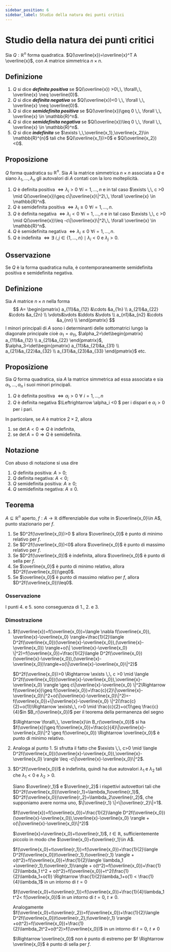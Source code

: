 ```yaml
---
sidebar_position: 6
sidebar_label: Studio della natura dei punti critici
---
```


# Studio della natura dei punti critici

Sia $Q: \mathbb{R}^n$ forma quadratica. $Q(\overline{x})=\overline{x}^T A \overline{x}$, con $A$ matrice simmetrica $n\times n$.

## Definizione
1. $Q$ si dice ***definita positiva*** se $Q(\overline{x}) >0\,\, \forall\,\, \overline{x} \neq \overline{0}$.
2. $Q$ si dice ***definita negativa*** se $Q(\overline{x})<0 \,\, \forall \,\, \overline{x} \neq \overline{0}$.
3. $Q$ si dice ***semidefinita positiva*** se $Q(\overline{x})\geq 0 \,\, \forall \,\, \overline{x} \in \mathbb{R}^n$.
4. $Q$ si dice ***semidefinita negativa*** se $Q(\overline{x})\leq 0 \,\, \forall \,\, \overline{x} \in \mathbb{R}^n$.
5. $Q$ si dice ***indefinita*** se $\exists \,\,\overline{x_1},\overline{x_2}\in \mathbb{R}^{n}$ tali che $Q(\overline{x_1})>0$ e $Q(\overline{x_2})<0$.

## Proposizione
$Q$ forma quadratica su $\mathbb{R}^n$. Sia $A$ la matrice simmetrica $n \times n$ associata a $Q$ e siano $\lambda_1,...,\lambda_n$ gli autovalori di $A$ contati con la loro molteplicità.

1. $Q$ è definita positiva $\Leftrightarrow \lambda_i >0 \,\, \forall i =1,...,n$ e in tal caso $\exists \,\, c >0 \mid Q(\overline{x})\geq c\|\overline{x}\|^2\,\, \forall \overline{x} \in \mathbb{R}^n$.
2. $Q$ è semidefinita positiva $\Leftrightarrow \lambda_i \geq 0 \,\, \forall i=1,...,n$.
3. $Q$ è definita negativa $\Leftrightarrow \lambda_i <0 \,\, \forall i =1,...,n$ e in tal caso $\exists \,\, c >0 \mid Q(\overline{x})\leq -c\|\overline{x}\|^2\,\, \forall \overline{x} \in \mathbb{R}^n$.
4. $Q$ è semidefinita negativa $\Leftrightarrow \lambda_i \leq 0 \,\, \forall i=1,...,n$.
5. $Q$ è indefinita $\Leftrightarrow \exists\,\, i,j \in \{1,...,n\} \mid \lambda_i <0$ e $\lambda_j>0$.


## Osservazione
Se $Q$ è la forma quadratica nulla, è contemporaneamente semidefinita positiva e semidefinita negativa.

## Definizione
Sia $A$ matrice $n \times n$ nella forma
$$
A= \begin{pmatrix}
    a_{11}&a_{12} &\cdots &a_{1n} \\
    a_{21}&a_{22} &\cdots &a_{2n} \\
    \vdots&\vdots &\ddots &\vdots \\
    a_{n1}&a_{n2} &\cdots &a_{nn} \\
    \end{pmatrix}
$$
I minori principali di $A$ sono i determinanti delle sottomatrici lungo la diagonale principale cioè $\alpha_1=a_{11}$, 
$\alpha_2=\det\begin{pmatrix}
    a_{11}&a_{12} \\
    a_{21}&a_{22}
\end{pmatrix}$, 
$\alpha_3=\det\begin{pmatrix}
    a_{11}&a_{21}&a_{31} \\
    a_{21}&a_{22}&a_{32} \\
    a_{31}&a_{23}&a_{33} 
\end{pmatrix}$
etc.

## Proposizione
Sia $Q$ forma quadratica, sia $A$ la matrice simmetrica ad essa associata e sia $\alpha_1,...,\alpha_n$ i suoi minori principali.
1. $Q$ è definita positiva $\Leftrightarrow \alpha_i >0\,\, \forall \,\, i =1,...,n$
2. $Q$ è definita negativa $\Leftrightarrow \alpha_i <0 $ per i dispari e $\alpha_i>0$ per i pari. 

In particolare, se $A$ è matrice $2 \times 2$, allora
1. se $\det A <0 \Rightarrow Q$ è indefinita,
2. se $\det A=0 \Rightarrow Q$ è semidefinita.

## Notazione
Con abuso di notazione si usa dire
1. $Q$ definita positiva: $A >0$; 
2. $Q$ definita negativa: $A<0$;
3. $Q$ semidefinita positiva: $A \geq 0$;
4. $Q$ semidefinita negativa: $A \leq 0$.

## Teorema
$A \subseteq \mathbb{R}^n$ aperto, $f:A \rightarrow  \mathbb{R}$ differenziabile due volte in $\overline{x_0}\in A$, punto stazionario per $f$.
1. Se $D^2f(\overline{x_0})>0 $ allora $\overline{x_0}$ è punto di minimo relativo per $f$.
2. Se $D^2f(\overline{x_0})<0$ allora $\overline{x_0}$ è punto di massimo relativo per $f$. 
3. Se $D^2f(\overline{x_0})$ è indefinita, allora $\overline{x_0}$ è punto di sella per $f$.
4. Se $\overline{x_0}$ è punto di minimo relativo, allora $D^2f(\overline{x_0})\geq0$.
5. Se $\overline{x_0}$ è punto di massimo relativo per $f$, allora $D^2f(\overline{x_0})\leq0$.

### Osservazione
I punti 4. e 5. sono conseguenza di 1., 2. e 3.

### Dimostrazione
1. $f(\overline{x})=f(\overline{x_0})+\langle \nabla f(\overline{x_0}), \overline{x}-\overline{x_0} \rangle+\frac{1}{2}\langle D^2f(\overline{x_0})(\overline{x}-\overline{x_0}),(\overline{x}-\overline{x_0}) \rangle+o(\| \overline{x}-\overline{x_0} \|^2)=f(\overline{x_0})+\frac{1}{2}\langle D^2f(\overline{x_0})(\overline{x}-\overline{x_0}),(\overline{x}-\overline{x_0})\rangle+o(\|\overline{x}-\overline{x_0}\|^2)$

    $D^2f(\overline{x_0})>0 \Rightarrow \exists \,\, c >0 \mid \langle D^2f(\overline{x_0})(\overline{x}-\overline{x_0}),\overline{x}-\overline{x_0} \rangle \geq c\|\overline{x}-\overline{x_0} \|^2\Rightarrow f(\overline{x})\geq f(\overline{x_0})+\frac{c}{2}\|\overline{x}-\overline{x_0}\|^2+o(\|\overline{x}-\overline{x_0}\|^2)=-f(\overline{x_0})+\|\overline{x}-\overline{x_0} \|^2(\frac{c}{2}+o(1))\Rightarrow \exists\,\, r>0 \mid \frac{c}{2}+o(1)\geq \frac{c}{4}$in $B_r(\overline{x_0})$ per il teorema della permanenza del segno

    $\Rightarrow \forall\,\, \overline{x}\in B_r(\overline{x_0})$ si ha
    $f(\overline{x})\geq f(\overline{x_0})+\frac{c}{4}\|\overline{x}-\overline{x_0}\|^2 \geq f(\overline{x_0}) \Rightarrow \overline{x_0}$ è punto di minimo relativo.
2. Analoga al punto 1. Si sfrutta il fatto che $\exists \,\, c>0 \mid \langle D^2f(\overline{x_0})(\overline{x}-\overline{x_0}),\overline{x}-\overline{x_0} \rangle \leq -c\|\overline{x}-\overline{x_0}\|^2$.
3. $D^2f(\overline{x_0})$ è indefinita, quindi ha due autovalori $\lambda_1$ e $\lambda_2$ tali che $\lambda_1<0$ e $\lambda_2>0$.

    Siano $\overline{r_1}$ e $\overline{r_2}$ i rispettivi autovettori tali che $D^2f(\overline{x_0})\overline{r_1}=\lambda_1\overline{r_1}$, $D^2f(\overline{x_0})\overline{r_2}=\lambda_2\overline{r_2}$, che supponiamo avere norma uno, $\|\overline{r_1} \|=\|\overline{r_2}\|=1$.

    $f(\overline{x})=f(\overline{x_0})+\frac{1}{2}\langle D^2f(\overline{x_0})(\overline{x}-\overline{x_0}),\overline{x}-\overline{x_0} \rangle + o(\|\overline{x}-\overline{x_0}\|^2)$

    $\overline{x}=\overline{x_0}+t\overline{r_1}$, $t \in \mathbb{R}$, sufficientemente piccolo in modo che $\overline{x_0}+t\overline{r_1}\in A$.

    $f(\overline{x_0}+t\overline{r_1})=f(\overline{x_0})+\frac{1}{2}\langle D^2f(\overline{x_0})t\overline{r_1},t\overline{r_1} \rangle + o(t^2)=f(\overline{x_0})+\frac{1}{2}\langle \lambda_1 +\overline{r_1},t\overline{r_1}\rangle + o(t^2)=f(\overline{x_0})+\frac{1}{2}\lambda_1 t^2 + o(t^2)=f(\overline{x_0})+t^2(\frac{1}{2}\lambda_1+o(1)) \Rightarrow \frac{1}{2}\lambda_1+o(1) < \frac{1}{4}\lambda_1$ in un intorno di $t=0$

    $f(\overline{x_0}+t\overline{r_1})<f(\overline{x_0})+\frac{1}{4}\lambda_1 t^2< f(\overline{x_0})$ in un intorno di $t=0$, $t\neq 0$.

    Analogamente $f(\overline{x_0}+t\overline{r_2})=f(\overline{x_0})+\frac{1}{2}\langle D^2f(\overline{x_0})t\overline{r_2},t\overline{r_1} \rangle +o(t^2)=f(\overline{x_0})+\frac{1}{2}\lambda_2t^2+o(t^2)>f(\overline{x_0})$ in un intorno di $t=0$, $t \neq 0$
    
    $\Rightarrow \overline{x_0}$ non è punto di estremo per $f \Rightarrow \overline{x_0}$ è punto di sella per $f$.